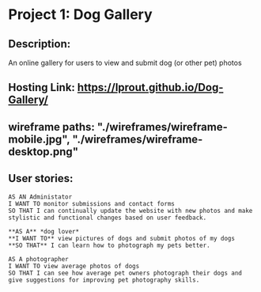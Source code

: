 # Project 1: Dog Gallery

## Description:
An online gallery for users to view and submit dog (or other pet) photos

## Hosting Link: https://lprout.github.io/Dog-Gallery/

## wireframe paths: "./wireframes/wireframe-mobile.jpg", "./wireframes/wireframe-desktop.png"

## User stories:

```
AS AN Administator
I WANT TO monitor submissions and contact forms
SO THAT I can continually update the website with new photos and make stylistic and functional changes based on user feedback. 

**AS A** *dog lover* 
**I WANT TO** view pictures of dogs and submit photos of my dogs
**SO THAT** I can learn how to photograph my pets better. 

AS A photographer
I WANT TO view average photos of dogs 
SO THAT I can see how average pet owners photograph their dogs and give suggestions for improving pet photography skills.
```

